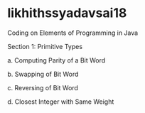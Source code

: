 # likhithssyadavsai18
Coding on Elements of Programming in Java

Section 1:  Primitive Types

a. Computing Parity of a Bit Word

b. Swapping of Bit Word

c. Reversing of Bit Word

d. Closest Integer with Same Weight
